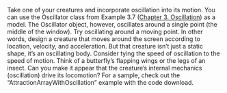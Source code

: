 Take one of your creatures and incorporate oscillation into its motion. You
can use the Oscillator class from Example 3.7 ([Chapter 3.
Oscillation](https://natureofcode.com/book/chapter-3-oscillation/)) as a
model. The Oscillator object, however, oscillates around a single point (the
middle of the window). Try oscillating around a moving point. In other words,
design a creature that moves around the screen according to location,
velocity, and acceleration. But that creature isn’t just a static shape, it’s
an oscillating body. Consider tying the speed of oscillation to the speed of
motion. Think of a butterfly’s flapping wings or the legs of an insect. Can
you make it appear that the creature’s internal mechanics (oscillation) drive
its locomotion? For a sample, check out the “AttractionArrayWithOscillation”
example with the code download.
